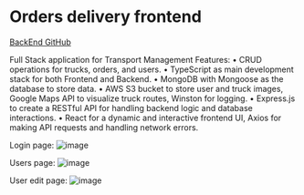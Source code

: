 # Orders delivery frontend

[BackEnd GitHub](https://github.com/IgorPetrovKrsk/capstone_orders_delivery_system_backend)

Full Stack application for Transport Management
Features:
• CRUD operations for trucks, orders, and users.
• TypeScript as main development stack for both Frontend and Backend.
• MongoDB with Mongoose as the database to store data.
• AWS S3 bucket to store user and truck images, Google Maps API to visualize truck routes, Winston for logging.
• Express.js to create a RESTful API for handling backend logic and database interactions.
• React for a dynamic and interactive frontend UI, Axios for making API requests and handling network errors.

Login page:
![image](https://github.com/user-attachments/assets/b949d2e1-fbf6-4835-a7d6-a411e6d70d20)

Users page:
![image](https://github.com/user-attachments/assets/ddcfac16-781f-4436-aa4e-a5810220195b)

User edit page:
![image](https://github.com/user-attachments/assets/b869735e-3f52-4460-b738-bb788919abae)


